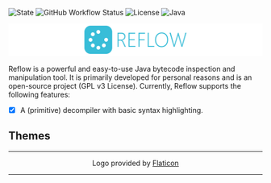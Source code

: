 ![State](https://img.shields.io/badge/State-ALPHA-red?style=for-the-badge)
![GitHub Workflow Status](https://img.shields.io/github/actions/workflow/status/PolYRocketMatt/delegate/build_deploy.yml?color=68AD63&style=for-the-badge)
![License](https://img.shields.io/badge/License-GPLv3-%2368AD63?style=for-the-badge)
![Java](https://img.shields.io/badge/Java-17-%233e7fa8?logo=java&style=for-the-badge)


<p align="center">
    <img width="512" height="64" src="img/reflow-blue-logo.png" />
</p>

Reflow is a powerful and easy-to-use Java bytecode inspection and manipulation tool. It is primarily developed for personal
reasons and is an open-source project (GPL v3 License). Currently, Reflow supports the following
features:

-   [x] A (primitive) decompiler with basic syntax highlighting.

## Themes

--- 

<p align="center">
Logo provided by <a href="https://www.flaticon.com/free-icons/amino-acids">Flaticon</a>
</p>

---